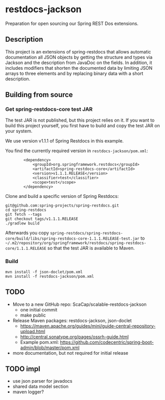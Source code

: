 # restdocs-jackson

Preparation for open sourcing our Spring REST Dos extensions.

## Description

This project is an extensions of spring-restdocs that allows automatic documentation all JSON objects
by getting the structure and types via Jackson and the description from JavaDoc on the fields.
In addition, it includes modifiers that shorten the documented data by limiting JSON arrays to three elements
and by replacing binary data with a short description.

## Building from source

### Get spring-restdocs-core test JAR

The test JAR is not published, but this project relies on it.
If you want to build this project yourself, you first have to build and copy the test JAR on your system.

We use version v1.1.1 of Spring Restdocs in this example.

You find the currently required version in `restdocs-jackson/pom.xml`:

```
        <dependency>
            <groupId>org.springframework.restdocs</groupId>
            <artifactId>spring-restdocs-core</artifactId>
            <version>v1.1.1.RELEASE</version>
            <classifier>test</classifier>
            <scope>test</scope>
        </dependency>
```

Clone and build a specific version of Spring Restdocs:
```
git@github.com:spring-projects/spring-restdocs.git
cd spring-restdocs
git fetch --tags
git checkout tags/v1.1.1.RELEASE
./gradlew build
```

Afterwards you copy
`spring-restdocs/spring-restdocs-core/build/libs/spring-restdocs-core-1.1.1.RELEASE-test.jar`
to
`~/.m2/repository/org/springframework/restdocs/spring-restdocs-core/1.1.1.RELEASE`
so that the test JAR is available to Maven.

### Build

```
mvn install -f json-doclet/pom.xml
mvn install -f restdocs-jackson/pom.xml
```

## TODO

* Move to a new GitHub repo: ScaCap/scalable-restdocs-jackson
  * one initial commit
  * make public
* Release Maven packages: restdocs-jackson, json-doclet
  * https://maven.apache.org/guides/mini/guide-central-repository-upload.html
  * http://central.sonatype.org/pages/ossrh-guide.html
  * Example pom.xml: https://github.com/codecentric/spring-boot-admin/blob/master/pom.xml
* more documentation, but not required for initial release

## TODO impl
* use json parser for javadocs
* shared data model section
* maven logger?
